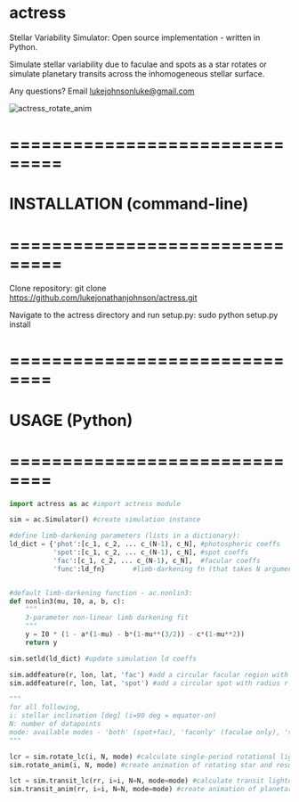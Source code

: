 # actress
Stellar Variability Simulator: Open source implementation - written in Python.

Simulate stellar variability due to faculae and spots as a star rotates or simulate planetary transits across the inhomogeneous stellar surface.

Any questions? Email lukejohnsonluke@gmail.com

![actress_rotate_anim](https://user-images.githubusercontent.com/43743531/174888346-ee40a95b-6227-40d7-b8b8-396985204a50.gif)


# ===============================
# INSTALLATION (command-line)
# ===============================

Clone repository:
git clone https://github.com/lukejonathanjohnson/actress.git

Navigate to the actress directory and run setup.py:
sudo python setup.py install

# ==============================
# USAGE (Python)
# ==============================

```python
import actress as ac #import actress module

sim = ac.Simulator() #create simulation instance

#define limb-darkening parameters (lists in a dictionary):
ld_dict = {'phot':[c_1, c_2, ... c_(N-1), c_N], #photospheric coeffs
           'spot':[c_1, c_2, ... c_(N-1), c_N], #spot coeffs
           'fac':[c_1, c_2, ... c_(N-1), c_N],  #facular coeffs
           'func':ld_fn}       #limb-darkening fn (that takes N arguments)


#default limb-darkening function - ac.nonlin3:
def nonlin3(mu, I0, a, b, c):
    """
    3-parameter non-linear limb darkening fit
    """
    y = I0 * (1 - a*(1-mu) - b*(1-mu**(3/2)) - c*(1-mu**2))
    return y

sim.setld(ld_dict) #update simulation ld coeffs

sim.addfeature(r, lon, lat, 'fac') #add a circular facular region with radius r [deg], longitude lon [deg] and latitude lat [deg]
sim.addfeature(r, lon, lat, 'spot') #add a circular spot with radius r [deg], longitude lon [deg] and latitude lat [deg]

"""
for all following, 
i: stellar inclination [deg] (i=90 deg = equator-on)
N: number of datapoints
mode: available modes - 'both' (spot+fac), 'faconly' (faculae only), 'spotonly' (spots only), 'quiet' (no features)
"""

lcr = sim.rotate_lc(i, N, mode) #calculate single-period rotational lightcurve
sim.rotate_anim(i, N, mode) #create animation of rotating star and resulting lightcurve (same as above)

lct = sim.transit_lc(rr, i=i, N=N, mode=mode) #calculate transit lightcurve, with planet/star radius ratio rr
sim.transit_anim(rr, i=i, N=N, mode=mode) #create animation of planetary transit and resulting lightcurve (same as above)
```




